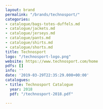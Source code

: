 ```yaml
---
layout: brand
permalink: "/brands/technosport/"
categories:
- catalogue/bags-totes-duffels.md
- catalogue/jackets.md
- catalogue/jerseys.md
- catalogue/pants.md
- catalogue/shirts.md
- catalogue/shorts.md
title: Technosport
logo: "/technosport-logo.png"
website: https://www.technosport.com/home
pdfs: []
info: ''
date: '2019-03-29T22:35:29.000+00:00'
catalogues:
- title: Technosport Catalogue
  year: 2018
  pdf: "/technosport-2018.pdf"

---
```

